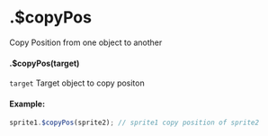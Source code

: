 # .$copyPos

Copy Position from one object to another

#### .$copyPos(target)

`target` <Object> Target object to copy positon

#### Example:

```javascript
sprite1.$copyPos(sprite2); // sprite1 copy position of sprite2
```
